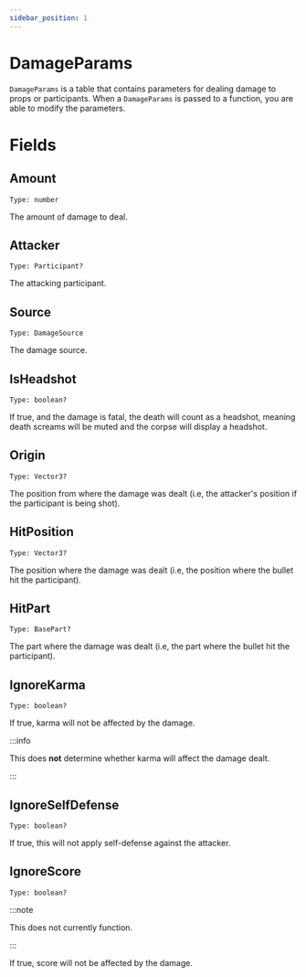 ```yaml
---
sidebar_position: 1
---
```


# DamageParams

`DamageParams` is a table that contains parameters for dealing damage to props or participants. When a `DamageParams` is passed to a function, you are able to modify the parameters.

# Fields

## Amount

`Type: number`

The amount of damage to deal.

## Attacker

`Type: Participant?`

The attacking participant.

## Source

`Type: DamageSource`

The damage source.

## IsHeadshot

`Type: boolean?`

If true, and the damage is fatal, the death will count as a headshot, meaning death screams will be muted and the corpse will display a headshot.

## Origin

`Type: Vector3?`

The position from where the damage was dealt (i.e, the attacker's position if the participant is being shot).

## HitPosition

`Type: Vector3?`

The position where the damage was dealt (i.e, the position where the bullet hit the participant).

## HitPart

`Type: BasePart?`

The part where the damage was dealt (i.e, the part where the bullet hit the participant).

## IgnoreKarma

`Type: boolean?`

If true, karma will not be affected by the damage.

:::info

This does **not** determine whether karma will affect the damage dealt.

:::

## IgnoreSelfDefense

`Type: boolean?`

If true, this will not apply self-defense against the attacker.

## IgnoreScore

`Type: boolean?`

:::note

This does not currently function.

:::

If true, score will not be affected by the damage.
